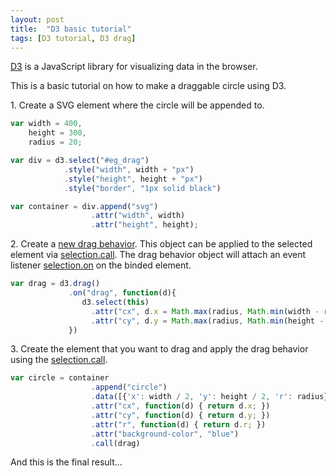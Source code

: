 ```yaml
---
layout: post
title:  "D3 basic tutorial"
tags: [D3 tutorial, D3 drag]
---
```


[D3](https://d3js.org/) is a JavaScript library for visualizing data in the browser.

This is a basic tutorial on how to make a draggable circle using D3.

1\. Create a SVG element where the circle will be appended to.

```javascript
var width = 400,
    height = 300,
    radius = 20;

var div = d3.select("#eg_drag")
            .style("width", width + "px")
            .style("height", height + "px")
            .style("border", "1px solid black")

var container = div.append("svg")
                  .attr("width", width)
                  .attr("height", height);
```

2\. Create a [new drag behavior](https://github.com/d3/d3-drag#drag). This object can be applied to the selected element via [selection.call](https://github.com/d3/d3-selection#selection_call). The drag behavior object will attach an event listener [selection.on](https://github.com/d3/d3-selection#selection_on) on the binded element.

```javascript
var drag = d3.drag()
             .on("drag", function(d){
                d3.select(this)
                  .attr("cx", d.x = Math.max(radius, Math.min(width - radius, d3.event.x)))
                  .attr("cy", d.y = Math.max(radius, Math.min(height - radius, d3.event.y)));
             })
```

3\. Create the element that you want to drag and apply the drag behavior using the [selection.call](https://github.com/d3/d3-selection#selection_call).

```javascript
var circle = container
                  .append("circle")
                  .data([{'x': width / 2, 'y': height / 2, 'r': radius}])
                  .attr("cx", function(d) { return d.x; })
                  .attr("cy", function(d) { return d.y; })
                  .attr("r", function(d) { return d.r; })
                  .attr("background-color", "blue")
                  .call(drag)
```

And this is the final result...

<div id="eg_drag"></div>
<script src="https://d3js.org/d3.v4.min.js"></script>
<script>
  var width = 400,
      height = 300,
      radius = 20;

  var div = d3.select("#eg_drag")
              .style("width", width + "px")
              .style("height", height + "px")
              .style("border", "1px solid black")

  var container = d3.select("#eg_drag").append("svg")
                    .attr("width", width)
                    .attr("height", height);

  var drag = d3.drag()
               .on("drag", function(d){
                  d3.select(this)
                    .attr("cx", d.x = Math.max(radius, Math.min(width - radius, d3.event.x)))
                    .attr("cy", d.y = Math.max(radius, Math.min(height - radius, d3.event.y)));
               })


  var circle = container
                    .append("circle")
                    .data([{'x': width / 2, 'y': height / 2, 'r': radius}])
                    .attr("cx", function(d) { return d.x; })
                    .attr("cy", function(d) { return d.y; })
                    .attr("r", function(d) { return d.r; })
                    .attr("background-color", "blue")
                    .call(drag)

</script>
